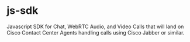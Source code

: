 # js-sdk
Javascript SDK for Chat, WebRTC Audio, and Video Calls that will land on Cisco Contact Center Agents handling calls using Cisco Jabber or similar.
